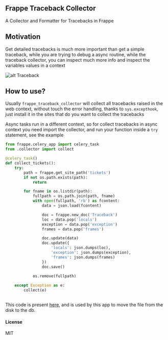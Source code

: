 ## Frappe Traceback Collector

A Collector and Formatter for Tracebacks in Frappe

## Motivation

Get detailed tracebacks is much more important than get a simple traceback, while you are trying to debug a async routine, while the traceback collector, you can inspect much more info and inspect the variables values in a context

![alt Traceback](https://raw.githubusercontent.com/mxmo-co/frappe_traceback_collector/master/docs/images/traceback_report.png)

## How to use?

Usually `frappe_traceback_collector` will collect all tracebacks raised in the web context, without touch the error handling, thanks to `sys.excepthook`, just install it in the sites that do you want to collect the tracebacks

Async tasks run in a different context, so for collect tracebacks in async context you need import the collector, and run your function inside a `try` statement, see the example 

```python
from frappe.celery_app import celery_task
from .collector import collect

@celery_task()
def collect_tickets():
	try:
		path = frappe.get_site_path('tickets')
		if not os.path.exists(path):
			return

		for fname in os.listdir(path):
			fullpath = os.path.join(path, fname)
			with open(fullpath, 'rb') as fcontent:
				data = json.load(fcontent)

				doc = frappe.new_doc('Traceback')
				loc = data.pop('locals')
				exception = data.pop('exception')
				frames = data.pop('frames')

				doc.update(data)
				doc.update({
					'locals': json.dumps(loc),
					'exception': json.dumps(exception),
					'frames': json.dumps(frames)
				})
				doc.save()

			os.remove(fullpath)
	
	except Exception as e:
		collect(e)
		
```

This code is present [here](https://github.com/mxmo-co/frappe_traceback_collector/blob/master/frappe_traceback_collector/tasks.py), and is used by this app to move the file from the disk to the db.


#### License

MIT
